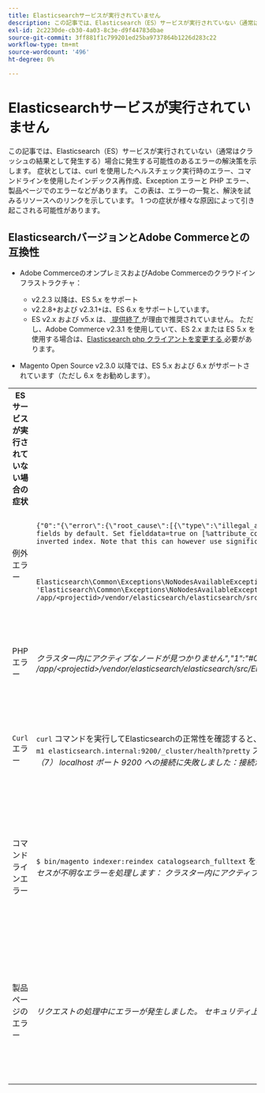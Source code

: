 ```yaml
---
title: Elasticsearchサービスが実行されていません
description: この記事では、Elasticsearch（ES）サービスが実行されていない（通常はクラッシュの結果として発生する）場合に発生する可能性のあるエラーの解決策を示します。 症状としては、curl を使用したヘルスチェック実行時のエラー、コマンドラインを使用したインデックス再作成、Exception エラーと PHP エラー、製品ページでのエラーなどがあります。 この表は、エラーの一覧と、解決を試みるリソースへのリンクを示しています。 1 つの症状が様々な原因によって引き起こされる可能性があります。
exl-id: 2c2230de-cb30-4a03-8c3e-d9f44783dbae
source-git-commit: 3ff881f1c799201ed25ba9737864b1226d283c22
workflow-type: tm+mt
source-wordcount: '496'
ht-degree: 0%

---
```


# Elasticsearchサービスが実行されていません

この記事では、Elasticsearch（ES）サービスが実行されていない（通常はクラッシュの結果として発生する）場合に発生する可能性のあるエラーの解決策を示します。 症状としては、curl を使用したヘルスチェック実行時のエラー、コマンドラインを使用したインデックス再作成、Exception エラーと PHP エラー、製品ページでのエラーなどがあります。 この表は、エラーの一覧と、解決を試みるリソースへのリンクを示しています。 1 つの症状が様々な原因によって引き起こされる可能性があります。

## ElasticsearchバージョンとAdobe Commerceとの互換性

* Adobe CommerceのオンプレミスおよびAdobe Commerceのクラウドインフラストラクチャ：

   * v2.2.3 以降は、ES 5.x をサポート
   * v2.2.8+および v2.3.1+は、ES 6.x をサポートしています。
   * ES v2.x および v5.x は、[ 提供終了 ](https://www.elastic.co/support/eol) が理由で推奨されていません。 ただし、Adobe Commerce v2.3.1 を使用していて、ES 2.x または ES 5.x を使用する場合は、[Elasticsearch php クライアントを変更する ](https://devdocs.magento.com/guides/v2.3/config-guide/elasticsearch/es-downgrade.html) 必要があります。

* Magento Open Source v2.3.0 以降では、ES 5.x および 6.x がサポートされています（ただし 6.x をお勧めします）。

<table>
<tr>
<th>ES サービスが実行されていない場合の症状</th>
<th>詳細</th>
<th>リソース</th>
</tr>
<tr>
<td rowspan="3">例外エラー</td>
</tr>
<tr>
<td>
<code>{"0":"{\"error\":{\"root_cause\":[{\"type\":\"illegal_argument_exception\",\"reason\":\"Fielddata is disabled on text fields by default. Set fielddata=true on [%attribute_code%]] in order to load fielddata in memory by uninverting the inverted index. Note that this can however use significant memory.\"}]</code>
</td>
<td>
<a href="https://experienceleague.adobe.com/docs/commerce-knowledge-base/kb/troubleshooting/elasticsearch/elasticsearch-5-is-configured-but-search-page-does-not-load-with-fielddata-is-disabled...-error.html">Elasticsearch 5 が設定されましたが、サポートナレッジベースに「Fielddata is disabled...」エラーが表示され </a> 検索ページが読み込まれません。
</td>
</tr>
<tr>
<td>
<code>Elasticsearch\Common\Exceptions\NoNodesAvailableException: Noticed exception 'Elasticsearch\Common\Exceptions\NoNodesAvailableException' with message 'No alive nodes found in your cluster' in /app/&lt;projectid&gt;/vendor/elasticsearch/elasticsearch/src/Elasticsearch/ConnectionPool/StaticNoPingConnectionPool.php:51</code>
</td>
<td>
Elasticsuite インデックスが削除されていません。  サポートナレッジベースの <a href="https://experienceleague.adobe.com/docs/commerce-knowledge-base/kb/troubleshooting/elasticsearch/elasticsuite-tracking-indices-causes-problems-with-elasticsearch.html">ElasticSuite トラッキングインデックスが原因でElasticsearchに関する問題が発生する </a> を参照してください。
 </td>
</tr>
<tr>
<td>PHP エラー</td>
<td>
<i> クラスター内にアクティブなノードが見つかりません","1":"#0 /app/&lt;projectid&gt;/vendor/elasticsearch/elasticsearch/src/Elasticsearch/Transport.php</i>
</td>
<td rowspan="4">
<ul>
<li>ディスク領域が不足しているリソース：<ul>
<li><a href="https://www.cyberciti.biz/datacenter/linux-unix-bsd-osx-cannot-write-to-hard-disk/">Linux および Unix システムのハードディスクの問題（ディスク容量超過やディスクへの書き込み不可など）を解決するための 8 つのヒント</a></li>
<li><a href="https://serverfault.com/questions/315181/df-says-disk-is-full-but-it-is-not">serverfault: df はディスクがいっぱいと言うが、ディスクが空ではない</a></li>
<li><a href="https://unix.stackexchange.com/questions/125429/tracking-down-where-disk-space-has-gone-on-linux">unix.stackexchange.com:Linux のディスク容量がどこにあるかを調べますか？</a></li>
<li>ログファイルは、定期的に十分にアーカイブされていません。 開発者向けドキュメントの <a href="https://docs.magento.com/m2/ee/user_guide/system/action-log-archive.html#configure-the-log-archive"> ログアーカイブの設定 </a> を参照してください。</li>
<li>ファイルシステムディレクトリは最適化されません。 開発者向けドキュメントの <a href="https://docs.magento.com/m2/ee/user_guide/system/file-optimization.html"> ファイルの最適化 </a> を参照してください。</li>
<li>上記のドキュメントの解決策でも問題が解決しない場合は、Adobeアカウントチームに連絡して追加のストレージをリクエストすることを検討してください。</li>
</ul>
</li>
<li>ディスクのストレージが不足していなくても、左側の列にエラーメッセージが表示される場合は、<a href="/help/help-center-guide/help-center/magento-help-center-user-guide.md#submit-ticket"> サポートチケットを送信 </a> します。</li>
</ul>
<ul>
<li>サポートナレッジベースの <a href="https://experienceleague.adobe.com/docs/commerce-knowledge-base/kb/troubleshooting/elasticsearch/elasticsuite-tracking-indices-causes-problems-with-elasticsearch.html">ElasticSuite トラッキングインデックスが原因でElasticsearchに関する問題が発生する </a> を参照してください。
</li>
</ul>
</td>
</tr>
<tr>
<td><code>Curl</code> エラー</td>
<td><code>curl</code> コマンドを実行してElasticsearchの正常性を確認すると、<code>curl -m1 localhost:9200/_cluster/health?pretty</code> （または <code>curl -m1 elasticsearch.internal:9200/_cluster/health?pretty</code> スターターアカウントの場合）次のエラーが発生します：<i> エラー：curl: （7） localhost ポート 9200 への接続に失敗しました：接続が拒否されました </i> </td>
</tr>
<tr>
<td>コマンドラインエラー</td>
<td><code>$ bin/magento indexer:reindex catalogsearch_fulltext</code> を実行すると、次のエラーが発生します。<i> カタログ検索インデクサープロセスが不明なエラーを処理します：
        クラスター内にアクティブなノードが見つかりません </i>
</td>
</tr>
<tr>
<td>製品ページのエラー
</td>
<td><i>リクエストの処理中にエラーが発生しました。
      セキュリティ上の理由から、例外印刷はデフォルトで無効になっています</code></i>
</tr>
</table>

